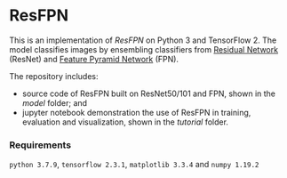 # ResFPN

This is an implementation of *ResFPN* on Python 3 and TensorFlow 2. The model classifies images by ensembling classifiers from [Residual Network](https://arxiv.org/abs/1512.03385) (ResNet) and [Feature Pyramid Network](https://arxiv.org/abs/1612.03144) (FPN). 

The repository includes:
* source code of ResFPN built on ResNet50/101 and FPN, shown in the *model* folder; and
* jupyter notebook demonstration the use of ResFPN in training, evaluation and visualization, shown in the *tutorial* folder.

### Requirements
`python 3.7.9`, `tensorflow 2.3.1`, `matplotlib 3.3.4` and `numpy 1.19.2`
